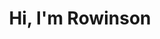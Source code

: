 ---
title: Hi, I'm Rowinson
hide_title: false
sections:
  - section_id: hero
    type: section_hero
    content: >-
        I love reading 📖, running 🏃🏻‍♂️, coding 👨🏻‍💻 and cooking 👨🏻‍🍳.
  - section_id: content
    type: section_content
    content: >-
        I'm a Software developer from [Totoró](https://es.wikipedia.org/wiki/Totor%C3%B3), Colombia.
        I've lived in different cities in Colombia, and moved to Sweden two years ago.
            
    

        During school, I was a librarian assistant at the
        [Casa del Pueblo](https://www.lafm.com.co/colombia/premio-nacional-bibliotecas-fue-la-casa-del-pueblo-inza-cauca)
        public library,
        where I falled in love with reading books. As I enjoyed video games 👾 and technology, I decided
        to study Industrial Automation Engineering where I had the possibility
        to explore firmware programming, robotics and enterprise applications development.


        After University, I moved to Bogotá to work as a .NET developer,
        later moved to Cali and joined AlertLogic where I started with
        Erlang/Elixir and decided to focus on it. The idea of building highly available,
        fault-tolerant, distributed systems was exciting!
        Right now, I'm working in Stockholm, Sweden 🇸🇪, as 
        a backend developer using Elixir and Golang.


        In my spare time, I created a devotionals app that has more than 100.000
        downloads and more than 700.000 monthly visits.
        I've also started an [Open Source project](https://github.com/rwngallego/perfecty-push-wp) 
        to send Push Notifications for free ⚡️, initially as a Wordpress plugin, because its user base is huge, and
        "*customers don't care about your solution but their problems*", [[1]](https://blog.leanstack.com/the-artist-and-the-innovator/)


  - section_id: guanacas
    type: section_content
    image: images/lean.png
      
  - section_id: content
    type: section_content
    content: >-
        *I hope we can have a chat soon! You can reach me on Slack or [Contact me](/contact)*.
    

        For the moment, below is a picture of the Casa del Pueblo public library:

  - section_id: guanacas
    type: section_content
    image: images/guanacas.jpg
template: advanced
---